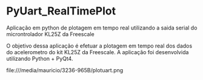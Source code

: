 # PyUart_RealTimePlot
Aplicação em python de plotagem em tempo real utilizando a saida serial do microntrolador KL25Z da Freescale

O objetivo dessa aplicação é efetuar a plotagem em tempo real dos dados do acelerometro do kit KL25Z da Freescale. A aplicação foi desenvolvida utilizando Python + PyQt4.


file:///media/mauricio/3236-965B/plotuart.png

